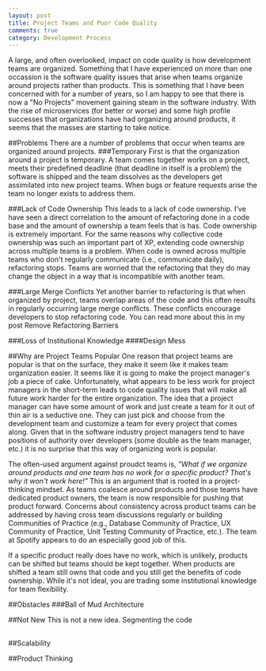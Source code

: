```yaml
---
layout: post
title: Project Teams and Poor Code Quality 
comments: true
category: Development Process
---
```


A large, and often overlooked, impact on code quality is how development teams are organized. Something that I have experienced on more than one occassion is the software quality issues that arise when teams organize around projects rather than products. This is something that I have been concerned with for a number of years, so I am happy to see that there is now a "No Projects" movement gaining steam in the software industry. With the rise of microservices (for better or worse) and some high profile successes that organizations have had organizing around products, it seems that the masses are starting to take notice.

<!--more-->
##Problems
There are a number of problems that occur when teams are organized around projects. 
###Temporary
First is that the organization around a project is temporary. A team comes together works on a project, meets their predefined deadline (that deadline in itself is a problem) the software is shipped and the team dissolves as the developers get assimilated into new project teams. When bugs or feature requests arise the team no longer exists to address them.

###Lack of Code Ownership
This leads to a lack of code ownership. I've have seen a direct correlation to the amount of refactoring done in a code base and the amount of ownership a team feels that is has. Code ownership is extremely important. For the same reasons why collective code ownership was such an important part of XP, extending code ownership across multiple teams is a problem. When code is owned across multiple teams who don't regularly communicate (i.e., communicate daily), refactoring stops. Teams are worried that the refactoring that they do may change the object in a way that is incompatible with another team. 

###Large Merge Conflicts
Yet another barrier to refactoring is that when organized by project, teams overlap areas of the code and this often results in regularly occurring large merge conflicts. These conflicts encourage developers to stop refactoring code. You can read more about this in my post <LINK>Remove Refactoring Barriers</LINK>

###Loss of Institutional Knowledge
####Design Mess

##Why are Project Teams Popular
One reason that project teams are popular is that on the surface, they make it seem like it makes team organization easier. It seems like it is going to make the project manager's job a piece of cake. Unfortunately, what appears to be less work for project managers in the short-term leads to code quality issues that will make all future work harder for the entire organization. The idea that a project manager can have some amount of work and just create a team for it out of thin air is a seductive one. They can just pick and choose from the development team and customize a team for every project that comes along. Given that in the software industry project managers tend to have positions of authority over developers (some double as the team manager, etc.) it is no surprise that this way of organizing work is popular.

The often-used argument against proudct teams is, *"What if we organize around products and one team has no work for a specific product? That's why it won't work here!"* This is an argument that is rooted in a project-thinking mindset. As teams coalesce around products and those teams have dedicated product owners, the team is now responsible for pushing that product forward. Concerns about consistency across product teams can be addressed by having cross team discussions regularly or building Communities of Practice (e.g., Database Community of Practice, UX Community of Practice, Unit Testing Community of Practice, etc.). The team at Spotify appears to do an especially good job of this.  

If a specific product really does have no work, which is unlikely, products can be shifted but teams should be kept together. When products are shifted a team still owns that code and you still get the benefits of code ownership. While it's not ideal, you are trading some institutional knowledge for team flexibility. 



##Obstacles
###Ball of Mud Architecture

##Not New
This is not a new idea. Segmenting the code 

##


##Scalability

##Product Thinking

